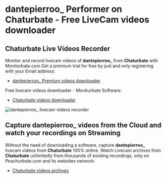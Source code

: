 # dantepierroo_ Performer on Chaturbate - Free LiveCam videos downloader

## Chaturbate Live Videos Recorder

Monitor and record livecam videos of **dantepierroo_** from **Chaturbate** with Moniturbate.com
Get a premium trial for free by just and only registering with your Email address:
* [dantepierroo_ Premium videos downloader](https://moniturbate.com/request-demo-licence-key.html)

Free livecam videos downloader - Moniturbate Software:
* [Chaturbate videos downloader](https://moniturbate.com/moniturbate-download-software.html)

![dantepierroo_ livecam videos recorder](https://peachurnet.com/templates/moniturbate-software.png)


## Capture dantepierroo_ videos from the Cloud and watch your recordings on Streaming

Without the need of downloading a software, capture **dantepierroo_** livecam videos from **Chaturbate** 100% online.
Watch Livecam archives from **Chaturbate** unlimitedly from thousands of existing recordings, only on Peachurbate.com and its websites network:
* [Chaturbate videos archives](https://peachurnet.com/)